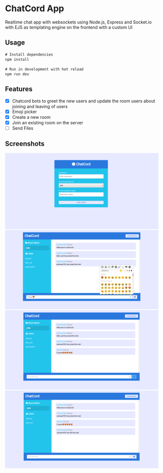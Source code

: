 # ChatCord App
Realtime chat app with websockets using Node.js, Express and Socket.io with EJS as templating engine on the frontend with a custom UI

## Usage
```
# Install dependencies
npm install

# Run in development with hot reload
npm run dev
```

## Features
- [x] Chatcord bots to greet the new users and update the room users about joining and leaving of users
- [x] Emoji picker
- [x] Create a new room
- [x] Join an existing room on the server
- [ ] Send Files

## Screenshots
![login screen](./screenshots/4.png)
![chat emoji picker screen](./screenshots/1.png)
![chat screen](./screenshots/2.png)
![screen](./screenshots/3.png)